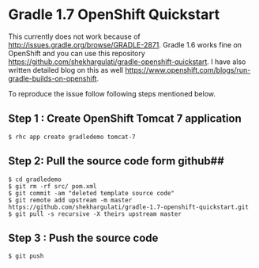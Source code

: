 # Gradle 1.7 OpenShift Quickstart #

This currently does not work because of http://issues.gradle.org/browse/GRADLE-2871. Gradle 1.6 works fine on OpenShift and you can use this repository https://github.com/shekhargulati/gradle-openshift-quickstart. I have also written detailed blog on this as well https://www.openshift.com/blogs/run-gradle-builds-on-openshift.

To reproduce the issue follow following steps mentioned below.


## Step 1 : Create OpenShift Tomcat 7 application #

```
$ rhc app create gradledemo tomcat-7
```

## Step 2: Pull the source code form github##

```
$ cd gradledemo
$ git rm -rf src/ pom.xml
$ git commit -am "deleted template source code"
$ git remote add upstream -m master https://github.com/shekhargulati/gradle-1.7-openshift-quickstart.git
$ git pull -s recursive -X theirs upstream master
```

## Step 3 : Push the source code ##

```
$ git push
```
